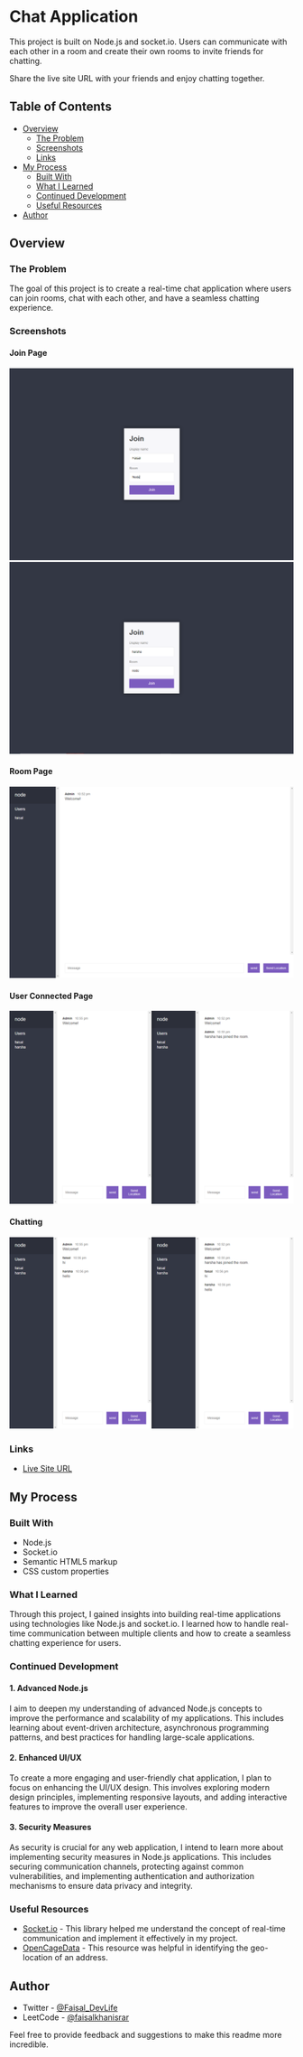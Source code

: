 # Chat Application

This project is built on Node.js and socket.io. Users can communicate with each other in a room and create their own rooms to invite friends for chatting.

Share the live site URL with your friends and enjoy chatting together.

## Table of Contents

- [Overview](#overview)
  - [The Problem](#the-problem)
  - [Screenshots](#screenshots)
  - [Links](#links)
- [My Process](#my-process)
  - [Built With](#built-with)
  - [What I Learned](#what-i-learned)
  - [Continued Development](#continued-development)
  - [Useful Resources](#useful-resources)
- [Author](#author)

## Overview

### The Problem

The goal of this project is to create a real-time chat application where users can join rooms, chat with each other, and have a seamless chatting experience.

### Screenshots

#### Join Page 
![Join Page for User One](public/img/user-one-join-page.png)![Join Page for User Two](public/img/user-two-join-page.png)

#### Room Page
![Room Page](public/img/chat-page.png)

#### User Connected Page
![User Connected Page](public/img/user-connected-page.png)

#### Chatting
![Chatting Page](public/img/message-page.png)

### Links

- <a href="https://chat-app-1yjb.onrender.com/" target="_blank">Live Site URL</a>

## My Process

### Built With

- Node.js
- Socket.io
- Semantic HTML5 markup
- CSS custom properties

### What I Learned

Through this project, I gained insights into building real-time applications using technologies like Node.js and socket.io. I learned how to handle real-time communication between multiple clients and how to create a seamless chatting experience for users.

### Continued Development

#### 1. Advanced Node.js

I aim to deepen my understanding of advanced Node.js concepts to improve the performance and scalability of my applications. This includes learning about event-driven architecture, asynchronous programming patterns, and best practices for handling large-scale applications.

#### 2. Enhanced UI/UX

To create a more engaging and user-friendly chat application, I plan to focus on enhancing the UI/UX design. This involves exploring modern design principles, implementing responsive layouts, and adding interactive features to improve the overall user experience.

#### 3. Security Measures

As security is crucial for any web application, I intend to learn more about implementing security measures in Node.js applications. This includes securing communication channels, protecting against common vulnerabilities, and implementing authentication and authorization mechanisms to ensure data privacy and integrity.

### Useful Resources

- [Socket.io](https://socket.io/) - This library helped me understand the concept of real-time communication and implement it effectively in my project.
- [OpenCageData](https://opencagedata.com/) - This resource was helpful in identifying the geo-location of an address.

## Author

- Twitter - [@Faisal_DevLife](https://twitter.com/Faisal_DevLife)
- LeetCode - [@faisalkhanisrar](https://leetcode.com/faisalkhanisrar/)

Feel free to provide feedback and suggestions to make this readme more incredible.
